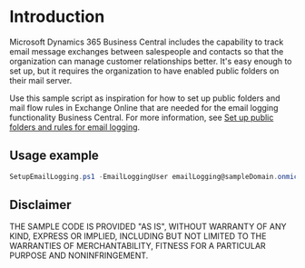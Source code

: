 # Introduction

Microsoft Dynamics 365 Business Central includes the capability to track email message exchanges between salespeople and contacts so that the organization can manage customer relationships better. It's easy enough to set up, but it requires the organization to have enabled public folders on their mail server.  

Use this sample script as inspiration for how to set up public folders and mail flow rules in Exchange Online that are needed for the email logging functionality Business Central. For more information, see [Set up public folders and rules for email logging](https://learn.microsoft.com/dynamics365/business-central/marketing-set-up-email-logging#set-up-public-folders-and-rules-for-email-logging-in-exchange-online).

## Usage example

```powershell
SetupEmailLogging.ps1 -EmailLoggingUser emailLogging@sampleDomain.onmicrosoft.com
```

## Disclaimer

THE SAMPLE CODE IS PROVIDED "AS IS", WITHOUT WARRANTY OF ANY KIND, EXPRESS OR IMPLIED, INCLUDING BUT NOT LIMITED TO THE WARRANTIES OF MERCHANTABILITY, FITNESS FOR A PARTICULAR PURPOSE AND NONINFRINGEMENT.  
